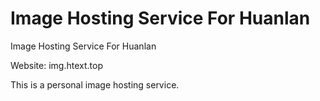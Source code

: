 # Image Hosting Service For Huanlan

Image Hosting Service For Huanlan

Website: img.htext.top

This is a personal image hosting service.
